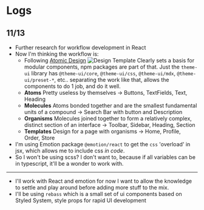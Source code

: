 
# Logs


## 11/13 
- Further research for workflow development in React
- Now I'm thinking the workflow is:
  - Following [Atomic Design](https://bradfrost.com/blog/post/atomic-web-design/) ![Design Template](https://bradfrost.com/wp-content/uploads/2013/06/atomic-design.png) Clearly sets a basis for modular components, npm packages are part of that. Just the `theme-ui` library has `@theme-ui/core`, `@theme-ui/css`, `@theme-ui/mdx`, `@theme-ui/preset-*`, etc.. separating the work like that, allows the components to do 1 job, and do it well.
  - <b>Atoms</b> Pretty useless by themselves -> Buttons, TextFields, Text, Heading
  - <b>Molecules</b> Atoms bonded together and are the smallest fundamental units of a compound -> Search Bar with button and Description
  - <b>Organisms</b> Molecules joined together to form a relatively complex, distinct section of an interface -> Toolbar, Sidebar, Heading, Section
  - <b>Templates</b> Design for a page with organisms -> Home, Profile, Order, Store
- I'm using Emotion package `@emotion/react` to get the `css` 'overload' in jsx, which allows me to include css <i>in code</i>.
- So I won't be using scss? I don't want to, because if all variables can be in typescript, it'll be a wonder to work with.
-----
- I'll work with React and emotion for now I want to allow the knowledge to settle and play around before adding more stuff to the mix.
- I'll be using `rebass` which is a small set of ui components based on Styled System, style props for rapid UI development

